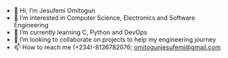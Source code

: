 - 👋 Hi, I’m Jesufemi Omitogun
- 👀 I’m interested in Computer Science, Electronics and Software Engineering
- 🌱 I’m currently learning C, Python and DevOps
- 💞️ I’m looking to collaborate on projects to help my engineering journey
- 📫 How to reach me (+234)-8136782076; omitogunjesufemi@gmail.com

<!---
omitogunjesufemi/omitogunjesufemi is a ✨ special ✨ repository because its `README.md` (this file) appears on your GitHub profile.
You can click the Preview link to take a look at your changes.
--->
